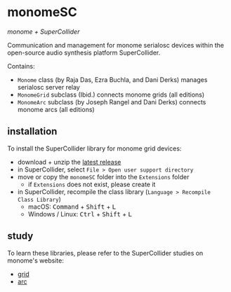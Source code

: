 # monomeSC

*monome + SuperCollider*

Communication and management for monome serialosc devices within the open-source audio synthesis platform SuperCollider.

Contains:

- `Monome` class (by Raja Das, Ezra Buchla, and Dani Derks) manages serialosc server relay
- `MonomeGrid` subclass (Ibid.) connects monome grids (all editions)
- `MonomeArc` subclass (by Joseph Rangel and Dani Derks) connects monome arcs (all editions)

## installation

To install the SuperCollider library for monome grid devices:

- download + unzip the [latest release](https://github.com/monome/monomeSC/releases)
- in SuperCollider, select `File > Open user support directory`
- move or copy the `monomeSC` folder into the `Extensions` folder
  - if `Extensions` does not exist, please create it
- in SuperCollider, recompile the class library (`Language > Recompile Class Library`)
  - macOS: <kbd>Command</kbd> + <kbd>Shift</kbd> + <kbd>L</kbd>
  - Windows / Linux: <kbd>Ctrl</kbd> + <kbd>Shift</kbd> + <kbd>L</kbd>

## study

To learn these libraries, please refer to the SuperCollider studies on monome's website:

- [grid](https://monome.org/docs/grid/studies/sc/)
- [arc](https://monome.org/docs/arc/studies/sc/)